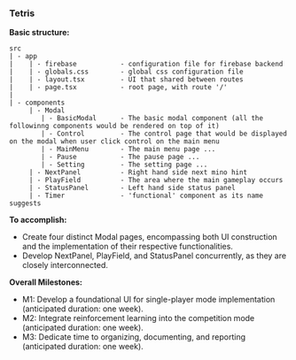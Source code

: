 ### Tetris

**Basic structure:**
```
src
| - app
|    | - firebase           - configuration file for firebase backend
|    | - globals.css        - global css configuration file
|    | - layout.tsx         - UI that shared between routes
|    | - page.tsx           - root page, with route '/'
|
| - components
     | - Modal
        | - BasicModal      - The basic modal component (all the followinng components would be rendered on top of it)
        | - Control         - The control page that would be displayed on the modal when user click control on the main menu
        | - MainMenu        - The main menu page ...
        | - Pause           - The pause page ...
        | - Setting         - The setting page ...
     | - NextPanel          - Right hand side next mino hint
     | - PlayField          - The area where the main gameplay occurs
     | - StatusPanel        - Left hand side status panel
     | - Timer              - 'functional' component as its name suggests 
```

**To accomplish:**
- Create four distinct Modal pages, encompassing both UI construction and the implementation of their respective functionalities.
- Develop NextPanel, PlayField, and StatusPanel concurrently, as they are closely interconnected.

**Overall Milestones:**
- M1: Develop a foundational UI for single-player mode implementation     (anticipated duration: one week).
- M2: Integrate reinforcement learning into the competition mode          (anticipated duration: one week).
- M3: Dedicate time to organizing, documenting, and reporting             (anticipated duration: one week).